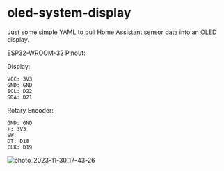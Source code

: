 # oled-system-display
Just some simple YAML to pull Home Assistant sensor data into an OLED display.

ESP32-WROOM-32 Pinout:

Display:
```
VCC: 3V3
GND: GND
SCL: D22
SDA: D21
```

Rotary Encoder:
```
GND: GND
+: 3V3
SW:
DT: D18
CLK: D19
```

![photo_2023-11-30_17-43-26](https://github.com/mukimu/oled-system-display/assets/39186962/1d561311-9588-4c1e-9dda-2521a152d068)
